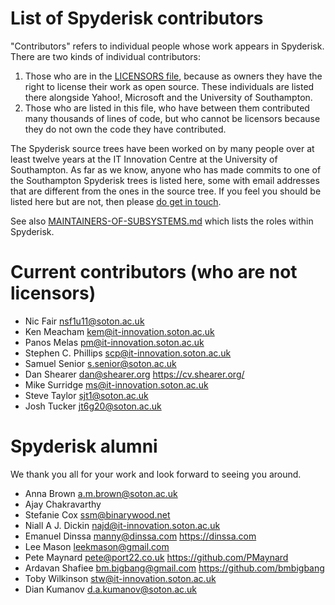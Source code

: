 # List of Spyderisk contributors

"Contributors" refers to individual people whose work appears in Spyderisk. There are
two kinds of individual contributors:

1. Those who are in the [LICENSORS file](./LICENSORS.md), because as owners
they have the right to license their work as open source. These individuals are
listed there alongside Yahoo!, Microsoft and the University of Southampton.
2. Those who are listed in this file, who have between them contributed many
thousands of lines of code, but who cannot be licensors because they do not own
the code they have contributed. 

The Spyderisk source trees have been worked on by many people over at least
twelve years at the IT Innovation Centre at the University of Southampton. As
far as we know, anyone who has made commits to one of the Southampton Spyderisk
trees is listed here, some with email addresses that are different from the
ones in the source tree. If you feel you should be listed here but are not,
then please [do get in touch](mailto://team@spyderisk.org).

See also [MAINTAINERS-OF-SUBSYSTEMS.md](./MAINTAINERS-OF-SUBSYSTEMS.md) which
lists the roles within Spyderisk. 

# Current contributors (who are not licensors)

* Nic Fair <nsf1u11@soton.ac.uk>
* Ken Meacham <kem@it-innovation.soton.ac.uk>
* Panos Melas <pm@it-innovation.soton.ac.uk>
* Stephen C. Phillips <scp@it-innovation.soton.ac.uk>
* Samuel Senior <s.senior@soton.ac.uk>
* Dan Shearer <dan@shearer.org> https://cv.shearer.org/
* Mike Surridge <ms@it-innovation.soton.ac.uk>
* Steve Taylor <sjt1@soton.ac.uk>
* Josh Tucker <jt6g20@soton.ac.uk>

# Spyderisk alumni

We thank you all for your work and look forward to seeing you around.

* Anna Brown <a.m.brown@soton.ac.uk>
* Ajay Chakravarthy
* Stefanie Cox <ssm@binarywood.net>
* Niall A J. Dickin <najd@it-innovation.soton.ac.uk>
* Emanuel Dinssa <manny@dinssa.com>  https://dinssa.com
* Lee Mason <leekmason@gmail.com>
* Pete Maynard <pete@port22.co.uk>  https://github.com/PMaynard
* Ardavan Shafiee <bm.bigbang@gmail.com>  https://github.com/bmbigbang
* Toby Wilkinson <stw@it-innovation.soton.ac.uk>
* Dian Kumanov <d.a.kumanov@soton.ac.uk>
